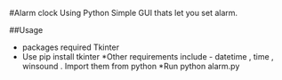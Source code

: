 #Alarm clock Using Python
Simple GUI thats let you set alarm.

##Usage
* packages required Tkinter
* Use pip install tkinter
*Other requirements include - datetime , time , winsound . Import them from python
*Run python alarm.py

